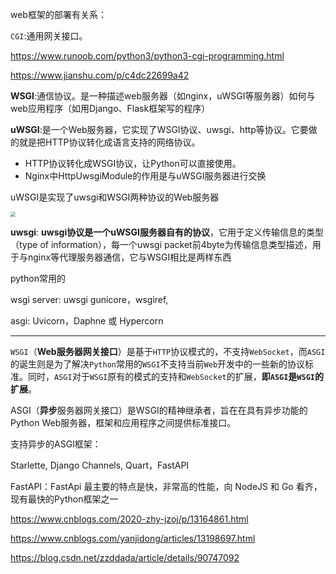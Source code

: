 





web框架的部署有关系：





`CGI`:通用网关接口。

https://www.runoob.com/python3/python3-cgi-programming.html

https://www.jianshu.com/p/c4dc22699a42



**WSGI**:通信协议。是一种描述web服务器（如nginx，uWSGI等服务器）如何与web应用程序（如用Django、Flask框架写的程序）



**uWSGI**:是一个Web服务器，它实现了WSGI协议、uwsgi、http等协议。它要做的就是把HTTP协议转化成语言支持的网络协议。

- HTTP协议转化成WSGI协议，让Python可以直接使用。
- Nginx中HttpUwsgiModule的作用是与uWSGI服务器进行交换

uWSGI是实现了uwsgi和WSGI两种协议的Web服务器

<img src="https://images2018.cnblogs.com/blog/720785/201803/720785-20180315175024706-1983173921.jpg" style="zoom:50%">



**uwsgi**: **uwsgi协议是一个uWSGI服务器自有的协议**，它用于定义传输信息的类型（type of information），每一个uwsgi packet前4byte为传输信息类型描述，用于与nginx等代理服务器通信，它与WSGI相比是两样东西





python常用的

wsgi server: uwsgi gunicore，wsgiref,

asgi:  Uvicorn，Daphne 或 Hypercorn



---

`WSGI`（**Web服务器网关接口**）是基于`HTTP`协议模式的，不支持`WebSocket`，而`ASGI`的诞生则是为了解决`Python`常用的`WSGI`不支持当前`Web`开发中的一些新的协议标准。同时，`ASGI`对于`WSGI`原有的模式的支持和`WebSocket`的扩展，**即`ASGI`是`WSGI`的扩展**。



ASGI（**异步**服务器网关接口）是WSGI的精神继承者，旨在在具有异步功能的Python Web服务器，框架和应用程序之间提供标准接口。



支持异步的ASGI框架：

Starlette, Django Channels, Quart，FastAPI

FastAPI：FastApi 最主要的特点是快，非常高的性能，向 NodeJS 和 Go 看齐，现有最快的Python框架之一







https://www.cnblogs.com/2020-zhy-jzoj/p/13164861.html



https://www.cnblogs.com/yanjidong/articles/13198697.html



https://blog.csdn.net/zzddada/article/details/90747092

